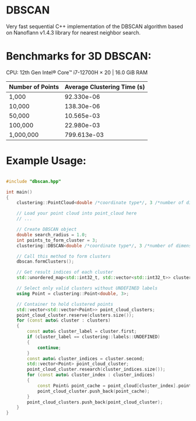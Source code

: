 # DBSCAN

Very fast sequential C++ implementation of the DBSCAN algorithm based on Nanoflann v1.4.3 library for nearest neighbor search.

# Benchmarks for 3D DBSCAN:

CPU: 12th Gen Intel® Core™ i7-12700H × 20 | 16.0 GiB RAM

| Number of Points | Average Clustering Time (s) |
| ---------------- | --------------------------- |
| 1,000            | 92.330e-06                  |
| 10,000           | 138.30e-06                  |
| 50,000           | 10.565e-03                  |
| 100,000          | 22.980e-03                  |
| 1,000,000        | 799.613e-03                 |

# Example Usage:

```cpp

#include "dbscan.hpp"

int main() 
{
    clustering::PointCloud<double /*coordinate type*/, 3 /*number of dimensions*/> point_cloud;

    // Load your point cloud into point_cloud here
    // ...

    // Create DBSCAN object
    double search_radius = 1.0;
    int points_to_form_cluster = 3;
    clustering::DBSCAN<double /*coordinate type*/, 3 /*number of dimensions*/> dbscan(search_radius, points_to_form_cluster, number_of_dimensions);

    // Call this method to form clusters
    dbscan.formClusters();

    // Get result indices of each cluster
    std::unordered_map<std::int32_t, std::vector<std::int32_t>> clusters = dbscan.getClusterIndices();

    // Select only valid clusters without UNDEFINED labels
    using Point = clustering::Point<double, 3>;

    // Container to hold clustered points
    std::vector<std::vector<Point>> point_cloud_clusters;
    point_cloud_cluster.reserve(clusters.size());
    for (const auto& cluster : clusters)
    {
        const auto& cluster_label = cluster.first;
        if (cluster_label == clustering::labels::UNDEFINED) 
        {
            continue;
        }
        const auto& cluster_indices = cluster.second;
        std::vector<Point> point_cloud_cluster;
        point_cloud_cluster.research(cluster_indices.size());
        for (const auto& cluster_index : cluster_indices)
        {
            const Point& point_cache = point_cloud[cluster_index].point;
            point_cloud_cluster.push_back(point_cache);
        }
        point_cloud_clusters.push_back(point_cloud_cluster);
    }
}
```